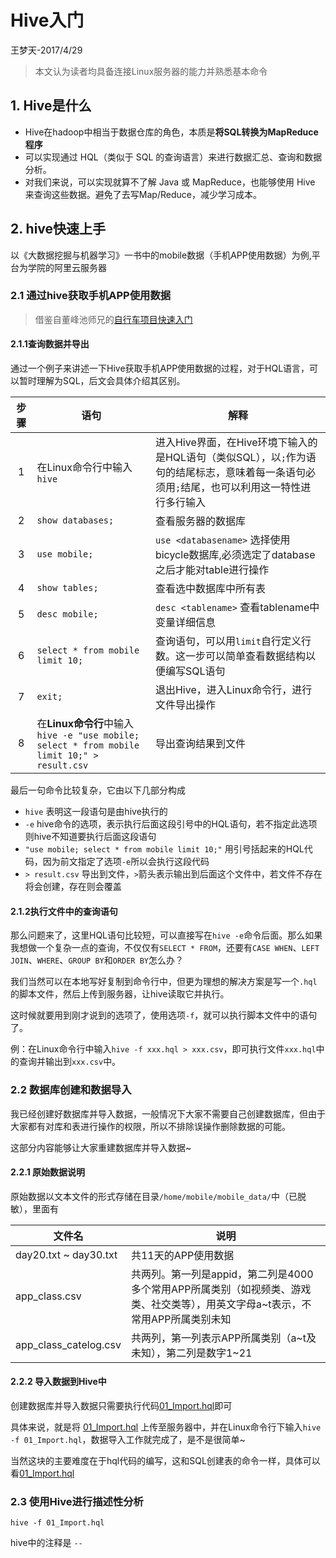# Hive入门
王梦天-2017/4/29
> 本文认为读者均具备连接Linux服务器的能力并熟悉基本命令

## 1. Hive是什么
- Hive在hadoop中相当于数据仓库的角色，本质是**将SQL转换为MapReduce程序**
- 可以实现通过 HQL（类似于 SQL 的查询语言）来进行数据汇总、查询和数据分析。
- 对我们来说，可以实现就算不了解 Java 或 MapReduce，也能够使用 Hive 来查询这些数据。避免了去写Map/Reduce，减少学习成本。

## 2. hive快速上手
以《大数据挖掘与机器学习》一书中的mobile数据（手机APP使用数据）为例,平台为学院的阿里云服务器

### 2.1 通过hive获取手机APP使用数据
> 借鉴自董峰池师兄的[自行车项目快速入门](https://github.com/FengchiCrazy/bicycle_project/blob/master/quick_start.md)

#### 2.1.1查询数据并导出
通过一个例子来讲述一下Hive获取手机APP使用数据的过程，对于HQL语言，可以暂时理解为SQL，后文会具体介绍其区别。

| 步骤 | 语句 | 解释 |
| :----: | ---- | ---- |
| 1 | 在Linux命令行中输入`hive` | 进入Hive界面，在Hive环境下输入的是HQL语句（类似SQL），以`;`作为语句的结尾标志，意味着每一条语句必须用`;`结尾，也可以利用这一特性进行多行输入 |
| 2 | `show databases;` | 查看服务器的数据库 | 
| 3 | `use mobile;` | `use <databasename>` 选择使用bicycle数据库,必须选定了database之后才能对table进行操作 |
| 4 | `show tables;` | 查看选中数据库中所有表 |
| 5 | `desc mobile;` | `desc <tablename>` 查看tablename中变量详细信息 |
| 6 | `select * from mobile limit 10;` | 查询语句，可以用`limit`自行定义行数。这一步可以简单查看数据结构以便编写SQL语句 |
| 7 | `exit;` | 退出Hive，进入Linux命令行，进行文件导出操作 |
| 8 | 在**Linux命令行**中输入`hive -e "use mobile; select * from mobile limit 10;" > result.csv` | 导出查询结果到文件 |

最后一句命令比较复杂，它由以下几部分构成
- `hive` 表明这一段语句是由hive执行的
- `-e` hive命令的选项，表示执行后面这段引号中的HQL语句，若不指定此选项则hive不知道要执行后面这段语句
- `"use mobile; select * from mobile limit 10;"` 用引号括起来的HQL代码，因为前文指定了选项`-e`所以会执行这段代码
- `> result.csv` 导出到文件，`>`箭头表示输出到后面这个文件中，若文件不存在将会创建，存在则会覆盖

#### 2.1.2执行文件中的查询语句
那么问题来了，这里HQL语句比较短，可以直接写在`hive -e`命令后面。那么如果我想做一个复杂一点的查询，不仅仅有`SELECT * FROM`，还要有`CASE WHEN`、`LEFT JOIN`、`WHERE`、`GROUP BY`和`ORDER BY`怎么办？

我们当然可以在本地写好复制到命令行中，但更为理想的解决方案是写一个`.hql`的脚本文件，然后上传到服务器，让hive读取它并执行。

这时候就要用到刚才说到的选项了，使用选项`-f`，就可以执行脚本文件中的语句了。

例：在Linux命令行中输入`hive -f xxx.hql > xxx.csv`，即可执行文件`xxx.hql`中的查询并输出到`xxx.csv`中。

### 2.2 数据库创建和数据导入

我已经创建好数据库并导入数据，一般情况下大家不需要自己创建数据库，但由于大家都有对库和表进行操作的权限，所以不排除误操作删除数据的可能。

这部分内容能够让大家重建数据库并导入数据~

#### 2.2.1 原始数据说明

原始数据以文本文件的形式存储在目录`/home/mobile/mobile_data/`中（已脱敏），里面有

|文件名|说明|
|---|---|
|day20.txt ~ day30.txt| 共11天的APP使用数据 |
|app_class.csv| 共两列。第一列是appid，第二列是4000多个常用APP所属类别（如视频类、游戏类、社交类等），用英文字母a~t表示，不常用APP所属类别未知|
|app_class_catelog.csv| 共两列，第一列表示APP所属类别（a~t及未知），第二列是数字1~21 |

#### 2.2.2 导入数据到Hive中
创建数据库并导入数据只需要执行代码[01_Import.hql](https://github.com/wmtyhwjx/Learning/blob/master/Hive/mobile/01_Import.hql)即可

具体来说，就是将 [01_Import.hql](https://github.com/wmtyhwjx/Learning/blob/master/Hive/mobile/01_Import.hql)
上传至服务器中，并在Linux命令行下输入`hive -f 01_Import.hql`，数据导入工作就完成了，是不是很简单~

当然这块的主要难度在于hql代码的编写，这和SQL创建表的命令一样，具体可以看[01_Import.hql](https://github.com/wmtyhwjx/Learning/blob/master/Hive/mobile/01_Import.hql)

### 2.3 使用Hive进行描述性分析



`hive -f 01_Import.hql`

 hive中的注释是 `--`
